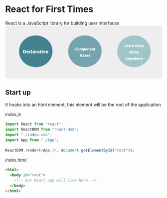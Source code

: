 # React for First Times

React is a JavaScript library for building user interfaces
![Declarative](images/1.png "Declarative")

## Start up

It hooks into an html element, this element will be the root of the application

_index.js_

```js
import React from "react";
import ReactDOM from "react-dom";
import "./index.css";
import App from "./App";

ReactDOM.render(<App />, document.getElementById("root"));
```

_index.html_

```html
<html>
  <body id="root">
    <!-- Our React app will live here -->
  </body>
</html>
```
